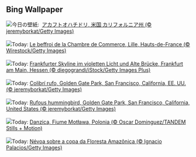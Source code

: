 ## Bing Wallpaper
![](https://www.bing.com/th?id=OHR.RufousHummer_JA-JP7090993703_UHD.jpg&w=1000)今日の壁紙: &nbsp;[アカフトオハチドリ, 米国 カリフォルニア州 (© jeremyborkat/Getty Images)](https://www.bing.com/th?id=OHR.RufousHummer_JA-JP7090993703_UHD.jpg)
<br><br/>
![](https://www.bing.com/th?id=OHR.LilleMarket_FR-FR3271144048_UHD.jpg&w=1000)Today: [Le beffroi de la Chambre de Commerce, Lille, Hauts-de-France (© Wirestock/Getty Images)](https://www.bing.com/th?id=OHR.LilleMarket_FR-FR3271144048_UHD.jpg)
<br><br/>
![](https://www.bing.com/th?id=OHR.FrankfurtAlteBruecke_DE-DE0460546178_UHD.jpg&w=1000)Today: [Frankfurter Skyline im violetten Licht und Alte Brücke, Frankfurt am Main, Hessen (© diegograndi/iStock/Getty Images Plus)](https://www.bing.com/th?id=OHR.FrankfurtAlteBruecke_DE-DE0460546178_UHD.jpg)
<br><br/>
![](https://www.bing.com/th?id=OHR.RufousHummer_ES-ES7667920526_UHD.jpg&w=1000)Today: [Colibrí rufo, Golden Gate Park, San Francisco, California, EE. UU. (© jeremyborkat/Getty Images)](https://www.bing.com/th?id=OHR.RufousHummer_ES-ES7667920526_UHD.jpg)
<br><br/>
![](https://www.bing.com/th?id=OHR.RufousHummer_EN-GB7919839531_UHD.jpg&w=1000)Today: [Rufous hummingbird, Golden Gate Park, San Francisco, California, United States (© jeremyborkat/Getty Images)](https://www.bing.com/th?id=OHR.RufousHummer_EN-GB7919839531_UHD.jpg)
<br><br/>
![](https://www.bing.com/th?id=OHR.BlueGdansk_IT-IT8980051630_UHD.jpg&w=1000)Today: [Danzica, Fiume Motława, Polonia (© Oscar Dominguez/TANDEM Stills + Motion)](https://www.bing.com/th?id=OHR.BlueGdansk_IT-IT8980051630_UHD.jpg)
<br><br/>
![](https://www.bing.com/th?id=OHR.DiaAmazonia_PT-BR5240863340_UHD.jpg&w=1000)Today: [Névoa sobre a copa da Floresta Amazônica (© Ignacio Palacios/Getty Images)](https://www.bing.com/th?id=OHR.DiaAmazonia_PT-BR5240863340_UHD.jpg)
<br><br/>
